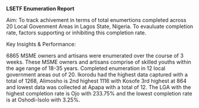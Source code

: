 **LSETF Enumeration Report**

Aim: To track achivement in terms of total enumertions completed across 20 Local Govenment Areas in Lagos State, Nigeria. To evauluate completion rate, factors supporting or inhibiting this completion rate.

Key Insights & Performance:

6865 MSME owners and artisans were enumerated over the course of 3 weeks.
These MSME owners and artisans comprise of skilled youths within the age range of 18-35 years.
Completed enumeration in 12 local government areas out of 20.
Ikorodu had the highest data captured with a total of 1268, Alimosho is 2nd highest  1116 with Kosofe 3rd highest at 864 and lowest data was collected at Apapa with a total of 12.
The LGA with the highest completion rate is Ojo with 233.75% and the lowest completion rate is at Oshodi-Isolo with 3.25%.

